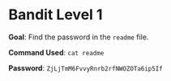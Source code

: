 # Bandit Level 1  

**Goal**: Find the password in the `readme` file.  

**Command Used**: `cat readme`  

**Password**: `ZjLjTmM6FvvyRnrb2rfNWOZOTa6ip5If`
